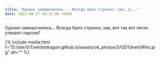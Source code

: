 ```yaml
---
title: "Однако заморочились... Всегда было странно, как, в..."
date: 2021-08-27 16:11:00 +0300
---
```


Однако заморочились... Всегда было странно, как, вот так вот легко утекают пароли?

{% include media.html f="D:/site/GiT/whiteldragon.github.io/assets/vk_photos/3/ODTdnxkVRHo.jpg" alt="" %}

